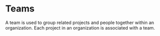 # Teams

A team is used to group related projects and people together within an organization. Each project in an organization is associated with a team.